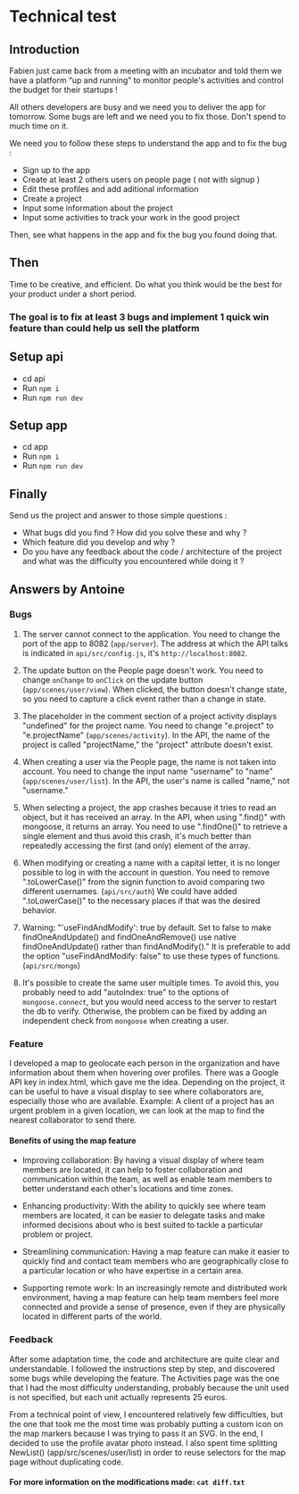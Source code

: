 # Technical test

## Introduction

Fabien just came back from a meeting with an incubator and told them we have a platform “up and running” to monitor people's activities and control the budget for their startups !

All others developers are busy and we need you to deliver the app for tomorrow.
Some bugs are left and we need you to fix those. Don't spend to much time on it.

We need you to follow these steps to understand the app and to fix the bug : 
 - Sign up to the app
 - Create at least 2 others users on people page ( not with signup ) 
 - Edit these profiles and add aditional information 
 - Create a project
 - Input some information about the project
 - Input some activities to track your work in the good project
  
Then, see what happens in the app and fix the bug you found doing that.

## Then
Time to be creative, and efficient. Do what you think would be the best for your product under a short period.

### The goal is to fix at least 3 bugs and implement 1 quick win feature than could help us sell the platform

## Setup api

- cd api
- Run `npm i`
- Run `npm run dev`

## Setup app

- cd app
- Run `npm i`
- Run `npm run dev`

## Finally

Send us the project and answer to those simple questions : 
- What bugs did you find ? How did you solve these and why ? 
- Which feature did you develop and why ? 
- Do you have any feedback about the code / architecture of the project and what was the difficulty you encountered while doing it ? 

## Answers by Antoine

### Bugs

1. The server cannot connect to the application. You need to change the port of the app to 8082 (`app/server`). The address at which the API talks is indicated in `api/src/config.js`, it's `http://localhost:8082`.

2. The update button on the People page doesn't work. You need to change `onChange` to `onClick` on the update button (`app/scenes/user/view`). When clicked, the button doesn't change state, so you need to capture a click event rather than a change in state.

3. The placeholder in the comment section of a project activity displays "undefined" for the project name. You need to change "e.project" to "e.projectName" (`app/scenes/activity`). In the API, the name of the project is called "projectName," the "project" attribute doesn't exist.

4. When creating a user via the People page, the name is not taken into account. You need to change the input name "username" to "name" (`app/scenes/user/list`). In the API, the user's name is called "name," not "username."

5. When selecting a project, the app crashes because it tries to read an object, but it has received an array. In the API, when using ".find()" with mongoose, it returns an array. You need to use ".findOne()" to retrieve a single element and thus avoid this crash, it's much better than repeatedly accessing the first (and only) element of the array.

6. When modifying or creating a name with a capital letter, it is no longer possible to log in with the account in question. You need to remove ".toLowerCase()" from the signin function to avoid comparing two different usernames. (`api/src/auth`) We could have added ".toLowerCase()" to the necessary places if that was the desired behavior.

7. Warning: "'useFindAndModify': true by default. Set to false to make findOneAndUpdate() and findOneAndRemove() use native findOneAndUpdate() rather than findAndModify()." It is preferable to add the option "useFindAndModify: false" to use these types of functions. (`api/src/mongo`)

8. It's possible to create the same user multiple times. To avoid this, you probably need to add "autoIndex: true" to the options of `mongoose.connect`, but you would need access to the server to restart the db to verify. Otherwise, the problem can be fixed by adding an independent check from `mongoose` when creating a user.

### Feature

I developed a map to geolocate each person in the organization and have information about them when hovering over profiles. There was a Google API key in index.html, which gave me the idea. Depending on the project, it can be useful to have a visual display to see where collaborators are, especially those who are available. Example: A client of a project has an urgent problem in a given location, we can look at the map to find the nearest collaborator to send there.

#### Benefits of using the map feature

- Improving collaboration: By having a visual display of where team members are located, it can help to foster collaboration and communication within the team, as well as enable team members to better understand each other's locations and time zones.

- Enhancing productivity: With the ability to quickly see where team members are located, it can be easier to delegate tasks and make informed decisions about who is best suited to tackle a particular problem or project.

- Streamlining communication: Having a map feature can make it easier to quickly find and contact team members who are geographically close to a particular location or who have expertise in a certain area.

- Supporting remote work: In an increasingly remote and distributed work environment, having a map feature can help team members feel more connected and provide a sense of presence, even if they are physically located in different parts of the world.

### Feedback

After some adaptation time, the code and architecture are quite clear and understandable. I followed the instructions step by step, and discovered some bugs while developing the feature. The Activities page was the one that I had the most difficulty understanding, probably because the unit used is not specified, but each unit actually represents 25 euros.

From a technical point of view, I encountered relatively few difficulties, but the one that took me the most time was probably putting a custom icon on the map markers because I was trying to pass it an SVG. In the end, I decided to use the profile avatar photo instead. I also spent time splitting NewList() (app/src/scenes/user/list) in order to reuse selectors for the map page without duplicating code.

#### For more information on the modifications made: `cat diff.txt`